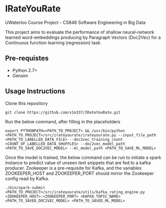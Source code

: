 # IRateYouRate
UWaterloo Course Project - CS846 Software Engineering in Big Data

This project aims to evaluate the performance of shallow neural-network learned word-embeddings producing by Paragraph Vectors (Doc2Vec) for a Continuous function learning (regression) task.

## Pre-requistes
* Python 2.7+
* Gensim

## Usage Instructions

Clone this repository


```
git clone https://github.com/v1n337/IRateYouRate.git
```


Run the below command, after filling in the placeholders


```
export PYTHONPATH=<PATH_TO_PROJECT> && /usr/bin/python <PATH_TO_PROJECT>/src/irateyourate/irateyourate.py --input_file_path <PATH_TO_LABELLED_DATA_FILE> --doc2vec_training_count <COUNT_OF_LABELLED_DATA_SHUFFLES> --doc2vec_model_path <PATH_TO_SAVE_DOC2VEC_MODEL> --ml_model_path <PATH_TO_SAVE_ML_MODEL>
```

Once the model is trained, the below command can be run to initiate a spark instance to predict value of unseen text snippets that are fed to a kafka producer. Zookeeper is a pre-requisite for Kafka, and the variables ZOOKEEPER_HOST and ZOOKEEPER_PORT should mirror the Zookeeper config read by Kafka.
```
./bin/spark-submit <PATH_TO_PROJECT>/src/irateyourate/utils/kafka_rating_engine.py <ZOOKEEPER_HOST>:<ZOOKEEPER_PORT> <KAFKA_TOPIC_NAME> <PATH_TO_SAVED_DOC2VEC_MODEL> <PATH_TO_SAVED_ML_MODEL>
```

